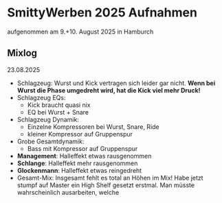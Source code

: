# SmittyWerben 2025 Aufnahmen

aufgenommen am 9.+10. August 2025 in Hamburch

## Mixlog

23.08.2025
- Schlagzeug: Wurst und Kick vertragen sich leider gar nicht. **Wenn bei Wurst die Phase umgedreht wird, hat die Kick viel mehr Druck!**
- Schlagzeug EQs:
    - Kick braucht quasi nix
    - EQ bei Wurst + Snare
- Schlagzeug Dynamik:
    - Einzelne Kompressoren bei Wurst, Snare, Ride
    - kleiner Kompressor auf Gruppenspur
- Grobe Gesamtdynamik:
    - Bass mit Kompressor auf Gruppenspur
- **Management**: Halleffekt etwas rausgenommen
- **Schlange**: Halleffekt mehr rausgenommen
- **Glockenmann**: Halleffekt etwas reingedreht
- Gesamt-Mix: Insgesamt fehlt es total an Höhen im Mix! Habe jetzt stumpf auf Master ein High Shelf gesetzt erstmal. Man müsste wahrscheinlich ausarbeiten, welche
